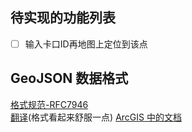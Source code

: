 
## 待实现的功能列表

- [ ] 输入卡口ID再地图上定位到该点



## GeoJSON 数据格式
[格式规范-RFC7946](https://tools.ietf.org/html/rfc7946)    
[翻译](https://cloud.tencent.com/developer/article/1030071)(格式看起来舒服一点)
[ArcGIS 中的文档](https://enterprise.arcgis.com/zh-cn/portal/latest/use/geojson.htm)